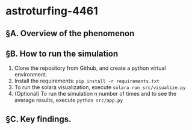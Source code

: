 # astroturfing-4461

## §A. Overview of the phenomenon 

## §B. How to run the simulation
1. Clone the repository from Github, and create a python virtual environment.
2. Install the requirements: `pip install -r requirements.txt`
3. To run the solara visualization, execute `solara run src/visualize.py`
4. (Optional) To run the simulation n number of times and to see the average results, execute `python src/app.py`

## §C. Key findings.
